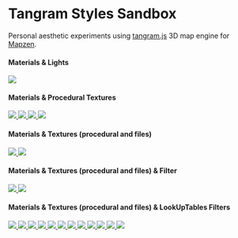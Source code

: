 # Tangram Styles Sandbox

Personal aesthetic experiments using [tangram.js](https://github.com/tangrams/tangram) 3D map engine for [Mapzen](https://mapzen.com/).

#### Materials & Lights
[ ![](styles/specular-dust.png) ](tangram.html?styles/specular-dust)

#### Materials & Procedural Textures
[ ![](styles/patterns.png) ](tangram.html?styles/patterns)
[ ![](styles/lego.png) ](tangram.html?styles/lego)
[ ![](styles/tron.png) ](tangram.html?styles/tron)
[ ![](styles/matrix.png) ](tangram.html?styles/matrix)

#### Materials & Textures (procedural and files)
[ ![](styles/nursery.png) ](tangram.html?styles/nursery)
[ ![](styles/sandbox.png) ](tangram.html?styles/sandbox)

#### Materials & Textures (procedural and files) & Filter
[ ![](styles/crosshatch.png) ](tangram.html?styles/crosshatch)
[ ![](styles/sandbox-hsb.png) ](tangram.html?styles/sandbox-hsb)

#### Materials & Textures (procedural and files) & LookUpTables Filters
[ ![](styles/sandbox-brannan.png) ](tangram.html?styles/sandbox-brannan)
[ ![](styles/sandbox-earlybird.png) ](tangram.html?styles/sandbox-earlybird)
[ ![](styles/sandbox-gotham.png) ](tangram.html?styles/sandbox-gotham)
[ ![](styles/sandbox-hefe.png) ](tangram.html?styles/sandbox-hefe)
[ ![](styles/sandbox-inkwell.png) ](tangram.html?styles/sandbox-inkwell)
[ ![](styles/sandbox-lomofi.png) ](tangram.html?styles/sandbox-lomofi)
[ ![](styles/sandbox-lordkelvin.png) ](tangram.html?styles/sandbox-lordkelvin)
[ ![](styles/sandbox-nashville.png) ](tangram.html?styles/sandbox-nashville)
[ ![](styles/sandbox-Sutro.png) ](tangram.html?styles/sandbox-Sutro)
[ ![](styles/sandbox-Toaster.png) ](tangram.html?styles/sandbox-Toaster)
[ ![](styles/sandbox-Walden.png) ](tangram.html?styles/sandbox-Walden)
[ ![](styles/sandbox-xPro.png) ](tangram.html?styles/sandbox-xPro)

